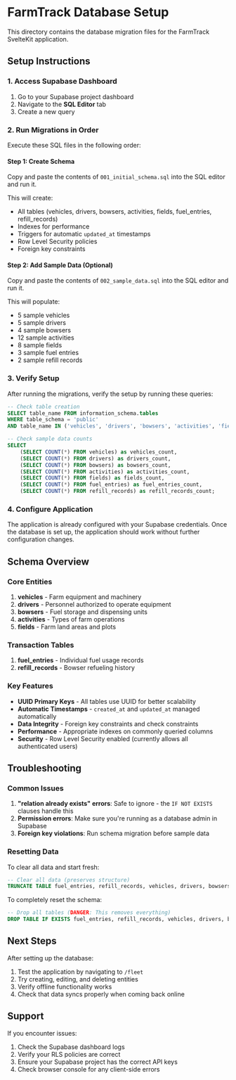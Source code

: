 # FarmTrack Database Setup

This directory contains the database migration files for the FarmTrack SvelteKit application.

## Setup Instructions

### 1. Access Supabase Dashboard

1. Go to your Supabase project dashboard
2. Navigate to the **SQL Editor** tab
3. Create a new query

### 2. Run Migrations in Order

Execute these SQL files in the following order:

#### Step 1: Create Schema
Copy and paste the contents of `001_initial_schema.sql` into the SQL editor and run it.

This will create:
- All tables (vehicles, drivers, bowsers, activities, fields, fuel_entries, refill_records)
- Indexes for performance
- Triggers for automatic `updated_at` timestamps
- Row Level Security policies
- Foreign key constraints

#### Step 2: Add Sample Data (Optional)
Copy and paste the contents of `002_sample_data.sql` into the SQL editor and run it.

This will populate:
- 5 sample vehicles
- 5 sample drivers  
- 4 sample bowsers
- 12 sample activities
- 8 sample fields
- 3 sample fuel entries
- 2 sample refill records

### 3. Verify Setup

After running the migrations, verify the setup by running these queries:

```sql
-- Check table creation
SELECT table_name FROM information_schema.tables 
WHERE table_schema = 'public' 
AND table_name IN ('vehicles', 'drivers', 'bowsers', 'activities', 'fields', 'fuel_entries', 'refill_records');

-- Check sample data counts
SELECT 
    (SELECT COUNT(*) FROM vehicles) as vehicles_count,
    (SELECT COUNT(*) FROM drivers) as drivers_count,
    (SELECT COUNT(*) FROM bowsers) as bowsers_count,
    (SELECT COUNT(*) FROM activities) as activities_count,
    (SELECT COUNT(*) FROM fields) as fields_count,
    (SELECT COUNT(*) FROM fuel_entries) as fuel_entries_count,
    (SELECT COUNT(*) FROM refill_records) as refill_records_count;
```

### 4. Configure Application

The application is already configured with your Supabase credentials. Once the database is set up, the application should work without further configuration changes.

## Schema Overview

### Core Entities

1. **vehicles** - Farm equipment and machinery
2. **drivers** - Personnel authorized to operate equipment
3. **bowsers** - Fuel storage and dispensing units
4. **activities** - Types of farm operations
5. **fields** - Farm land areas and plots

### Transaction Tables

1. **fuel_entries** - Individual fuel usage records
2. **refill_records** - Bowser refueling history

### Key Features

- **UUID Primary Keys** - All tables use UUID for better scalability
- **Automatic Timestamps** - `created_at` and `updated_at` managed automatically
- **Data Integrity** - Foreign key constraints and check constraints
- **Performance** - Appropriate indexes on commonly queried columns
- **Security** - Row Level Security enabled (currently allows all authenticated users)

## Troubleshooting

### Common Issues

1. **"relation already exists" errors**: Safe to ignore - the `IF NOT EXISTS` clauses handle this
2. **Permission errors**: Make sure you're running as a database admin in Supabase
3. **Foreign key violations**: Run schema migration before sample data

### Resetting Data

To clear all data and start fresh:

```sql
-- Clear all data (preserves structure)
TRUNCATE TABLE fuel_entries, refill_records, vehicles, drivers, bowsers, activities, fields RESTART IDENTITY CASCADE;
```

To completely reset the schema:

```sql
-- Drop all tables (DANGER: This removes everything)
DROP TABLE IF EXISTS fuel_entries, refill_records, vehicles, drivers, bowsers, activities, fields CASCADE;
```

## Next Steps

After setting up the database:

1. Test the application by navigating to `/fleet`
2. Try creating, editing, and deleting entities
3. Verify offline functionality works
4. Check that data syncs properly when coming back online

## Support

If you encounter issues:

1. Check the Supabase dashboard logs
2. Verify your RLS policies are correct
3. Ensure your Supabase project has the correct API keys
4. Check browser console for any client-side errors